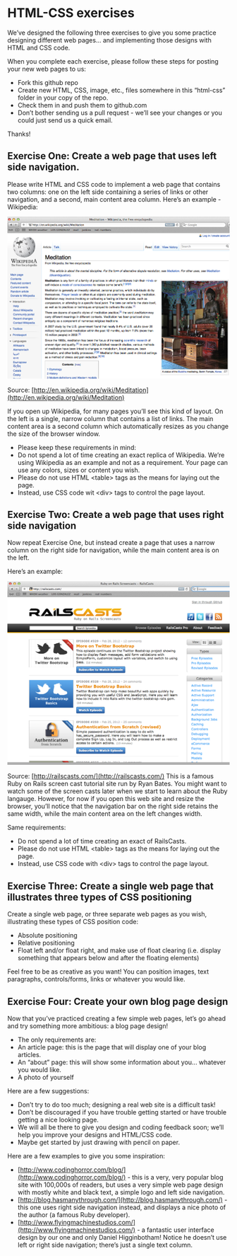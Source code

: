 # HTML-CSS exercises

We’ve designed the following three exercises to give you some practice designing different web pages... and implementing those designs with HTML and CSS code.

When you complete each exercise, please follow these steps for posting your new web pages to us:

* Fork this github repo
* Create new HTML, CSS, image, etc., files somewhere in this “html-css” folder in your copy of the repo.
* Check them in and push them to github.com
* Don’t bother sending us a pull request - we’ll see your changes or you could just send us a quick email.

Thanks!

## Exercise One: Create a web page that uses left side navigation.

Please write HTML and CSS code to implement a web page that contains two columns: one on the left side containing a series of links or other navigation, and a second, main content area column. Here’s an example - Wikipedia:

![Wikipedia](https://github.com/AppDev-University/exercises/raw/master/html-css/images/meditation.png)

Source: [http://en.wikipedia.org/wiki/Meditation](http://en.wikipedia.org/wiki/Meditation)

If you open up Wikipedia, for many pages you’ll see this kind of layout. On the left is a single, narrow column that contains a list of links. The main content area is a second column which automatically resizes as you change the size of the browser window.

* Please keep these requirements in mind:
* Do not spend a lot of time creating an exact replica of Wikipedia. We’re using Wikipedia as an example and not as a requirement. Your page can use any colors, sizes or content you wish.
* Please do not use HTML &lt;table> tags as the means for laying out the page.
* Instead, use CSS code wit &lt;div> tags to control the page layout.

## Exercise Two: Create a web page that uses right side navigation

Now repeat Exercise One, but instead create a page that uses a narrow column on the right side for navigation, while the main content area is on the left.

Here’s an example:

![RailsCasts](https://github.com/AppDev-University/exercises/raw/master/html-css/images/railscasts.png)

Source: [http://railscasts.com/](http://railscasts.com/)
This is a famous Ruby on Rails screen cast tutorial site run by Ryan Bates. You might want to watch some of the screen casts later when we start to learn about the Ruby langauge. However, for now if you open this web site and resize the browser, you’ll notice that the navigation bar on the right side retains the same width, while the main content area on the left changes width.

Same requirements:

* Do not spend a lot of time creating an exact of RailsCasts.
* Please do not use HTML &lt;table> tags as the means for laying out the page.
* Instead, use CSS code with &lt;div> tags to control the page layout.

## Exercise Three: Create a single web page that illustrates three types of CSS positioning

Create a single web page, or three separate web pages as you wish, illustrating these types of CSS position code:

* Absolute positioning
* Relative positioning
* Float left and/or float right, and make use of float clearing (i.e. display something that appears below and after the floating elements)

Feel free to be as creative as you want! You can position images, text paragraphs, controls/forms, links or whatever you would like.

## Exercise Four: Create your own blog page design

Now that you’ve practiced creating a few simple web pages, let’s go ahead and try something more ambitious: a blog page design!

* The only requirements are:
* An article page: this is the page that will display one of your blog articles.
* An “about” page: this will show some information about you... whatever you would like.
* A photo of yourself

Here are a few suggestions:

* Don’t try to do too much; designing a real web site is a difficult task!
* Don’t be discouraged if you have trouble getting started or have trouble getting a nice looking page.
* We will all be there to give you design and coding feedback soon; we’ll help you improve your designs and HTML/CSS code.
* Maybe get started by just drawing with pencil on paper.

Here are a few examples to give you some inspiration:

* [http://www.codinghorror.com/blog/](http://www.codinghorror.com/blog/) - this is a very, very popular blog site with 100,000s of readers, but uses a very simple web page design with mostly white and black text, a simple logo and left side navigation.
* [http://blog.hasmanythrough.com/](http://blog.hasmanythrough.com/) - this one uses right side navigation instead, and displays a nice photo of the author (a famous Ruby developer).
* [http://www.flyingmachinestudios.com/](http://www.flyingmachinestudios.com/) - a fantastic user interface design by our one and only Daniel Higginbotham! Notice he doesn’t use left or right side navigation; there’s just a single text column.



